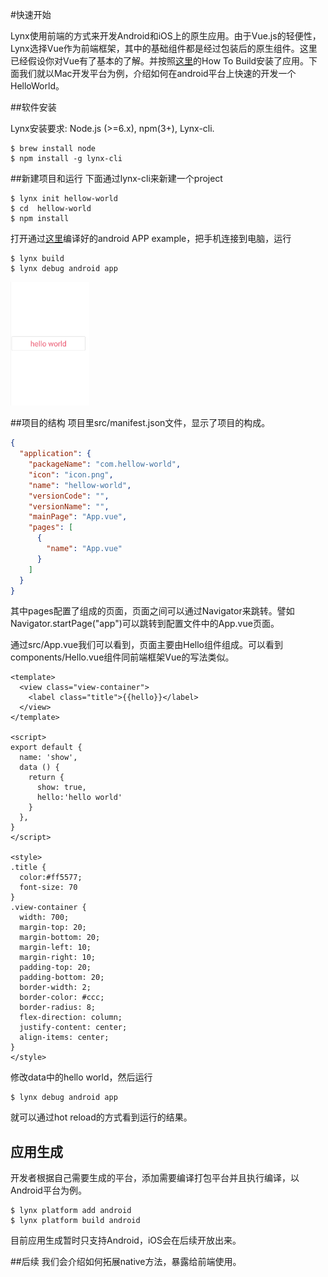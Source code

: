 #快速开始

Lynx使用前端的方式来开发Android和iOS上的原生应用。由于Vue.js的轻便性，Lynx选择Vue作为前端框架，其中的基础组件都是经过包装后的原生组件。这里已经假设你对Vue有了基本的了解。并按照[这里](how-to-build.md)的How To Build安装了应用。下面我们就以Mac开发平台为例，介绍如何在android平台上快速的开发一个HelloWorld。

##软件安装

Lynx安装要求: Node.js (>=6.x), npm(3+), Lynx-cli.

```shell
$ brew install node
$ npm install -g lynx-cli
```

##新建项目和运行
下面通过lynx-cli来新建一个project

```shell
$ lynx init hellow-world
$ cd  hellow-world
$ npm install
```
打开通过[这里](how-to-build.md)编译好的android APP example，把手机连接到电脑，运行

```shell
$ lynx build
$ lynx debug android app 
```
<img src="./hello.png" width = "25%"/>


##项目的结构
项目里src/manifest.json文件，显示了项目的构成。

```json
{
  "application": {
    "packageName": "com.hellow-world",
    "icon": "icon.png",
    "name": "hellow-world",
    "versionCode": "",
    "versionName": "",
    "mainPage": "App.vue",
    "pages": [
      {
        "name": "App.vue"
      }
    ]
  }
}

```
其中pages配置了组成的页面，页面之间可以通过Navigator来跳转。譬如Navigator.startPage("app")可以跳转到配置文件中的App.vue页面。

通过src/App.vue我们可以看到，页面主要由Hello组件组成。可以看到components/Hello.vue组件同前端框架Vue的写法类似。

```vue
<template>
  <view class="view-container">
    <label class="title">{{hello}}</label>
  </view>
</template>

<script>
export default {
  name: 'show',
  data () {
    return {
      show: true,
      hello:'hello world'
    }
  },
}
</script>

<style>
.title {
  color:#ff5577;
  font-size: 70
}
.view-container {
  width: 700;
  margin-top: 20;
  margin-bottom: 20;
  margin-left: 10;
  margin-right: 10;
  padding-top: 20;
  padding-bottom: 20;
  border-width: 2;
  border-color: #ccc;
  border-radius: 8;
  flex-direction: column;
  justify-content: center;
  align-items: center;
}
</style>
```
修改data中的hello world，然后运行

```shell
$ lynx debug android app
```
就可以通过hot reload的方式看到运行的结果。

## 应用生成

开发者根据自己需要生成的平台，添加需要编译打包平台并且执行编译，以Android平台为例。 

```shell
$ lynx platform add android
$ lynx platform build android
```

目前应用生成暂时只支持Android，iOS会在后续开放出来。

##后续
我们会介绍如何拓展native方法，暴露给前端使用。